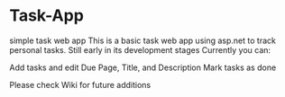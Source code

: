 # Task-App
simple task web app
This is a basic task web app using asp.net to track personal tasks. Still early in its development stages Currently you can:

Add tasks and edit Due Page, Title, and Description
Mark tasks as done

Please check Wiki for future additions
